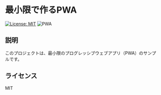 # 最小限で作るPWA

[![License: MIT](https://img.shields.io/badge/License-MIT-yellow.svg)](https://opensource.org/licenses/MIT)
![PWA](https://img.shields.io/badge/PWA-Yes-4BC51D.svg)

## 説明

このプロジェクトは、最小限のプログレッシブウェブアプリ（PWA）のサンプルです。

## ライセンス

MIT
